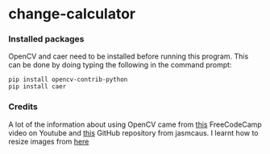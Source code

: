 # change-calculator

### Installed packages
OpenCV and caer need to be installed before running this program.
This can be done by doing typing the following in the command prompt:
```
pip install opencv-contrib-python
pip install caer
```


### Credits
A lot of the information about using OpenCV came from [this](https://www.youtube.com/watch?v=oXlwWbU8l2o&t=144s) FreeCodeCamp video on Youtube and [this](https://github.com/jasmcaus/opencv-course) GitHub repository from jasmcaus.
I learnt how to resize images from [here](https://www.tutorialkart.com/opencv/python/opencv-python-resize-image/)
